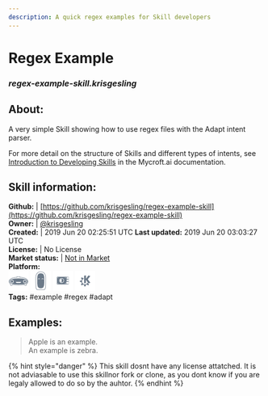 ```yaml
---  
description: A quick regex examples for Skill developers  
---  
```

# Regex Example  
### _regex-example-skill.krisgesling_  
## About:  
A very simple Skill showing how to use regex files with the Adapt intent parser.

For more detail on the structure of Skills and different types of intents, see [Introduction to Developing Skills](https://mycroft.ai/documentation/skills/introduction-developing-skills/) in the Mycroft.ai documentation.

## Skill information:  
**Github:** | [https://github.com/krisgesling/regex-example-skill](https://github.com/krisgesling/regex-example-skill)  
**Owner:** | [@krisgesling](https://github.com/krisgesling)  
**Created:** | 2019 Jun 20 02:25:51 UTC  **Last updated:** 2019 Jun 20 03:03:27 UTC  
**License:** | No License  
**Market status:** | [Not in Market](https://market.mycroft.ai/skill/)  
**Platform:**  
 ![](../.gitbook/assets/mark-1-icon.png)  ![](../.gitbook/assets/mark-2-icon.png)  ![](../.gitbook/assets/picroft-icon.png)  ![](../.gitbook/assets/kde.png)   
**Tags:** \#example \#regex \#adapt   
## Examples:  
> Apple is an example.  
> An example is zebra.  
  
{% hint style="danger" %}
This skill dosnt have any license attatched. It is not adviasable to use this skillnor fork or clone, as you dont know if you are legaly allowed to do so by the auhtor.
{% endhint %}
